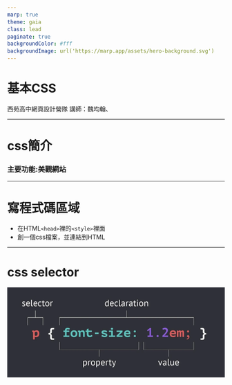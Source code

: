 ```yaml
---
marp: true
theme: gaia
class: lead
paginate: true
backgroundColor: #fff
backgroundImage: url('https://marp.app/assets/hero-background.svg')
---
```

# 基本CSS
西苑高中網頁設計營隊
講師：魏均翰、

---
# css簡介
### 主要功能:美觀網站

---
# 寫程式碼區域
- 在HTML`<head>`裡的`<style>`裡面
- 創一個css檔案，並連結到HTML


---
# css selector
![bg right](img\css_selector範例.png)






